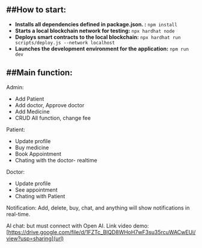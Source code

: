 ##How to start:
---

- **Installs all dependencies defined in package.json.
:** `npm install`
- **Starts a local blockchain network for testing:** `npx hardhat node`
- **Deploys smart contracts to the local blockchain:** `npx hardhat run scripts/deploy.js --network localhost`
- **Launches the development environment for the application:** `npm run dev`

##Main function:
---

Admin:

+ Add Patient
+ Add doctor, Approve doctor
+ Add Medicine
+ CRUD All function, change fee

Patient:
+ Update profile
+ Buy medicine
+ Book Appointment
+ Chating with the doctor- realtime

Doctor:
+ Update profile
+ See appointment
+ Chating with Patient

Notification: Add, delete, buy, chat, and anything will show notifications in real-time.

AI chat: but must connect with Open AI.
Link video demo:[https://drive.google.com/file/d/1FZTc_BlQD8WHoH7wF3su35rcuWACwEUi/view?usp=sharing](url)

